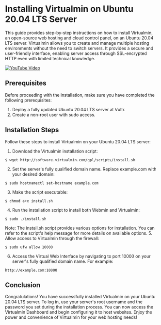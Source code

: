 # Installing Virtualmin on Ubuntu 20.04 LTS Server

This guide provides step-by-step instructions on how to install Virtualmin, an open-source web hosting and cloud control panel, on an Ubuntu 20.04 LTS server. Virtualmin allows you to create and manage multiple hosting environments without the need to switch servers. It provides a secure and user-friendly interface, enabling server access through SSL-encrypted HTTP even with limited technical knowledge.

[![YouTube Video](https://img.youtube.com/vi/G2ZvhXH1SLs/0.jpg)](https://youtu.be/G2ZvhXH1SLs)
## Prerequisites

Before proceeding with the installation, make sure you have completed the following prerequisites:

1. Deploy a fully updated Ubuntu 20.04 LTS server at Vultr.
2. Create a non-root user with sudo access.

## Installation Steps

Follow these steps to install Virtualmin on your Ubuntu 20.04 LTS server:

1. Download the Virtualmin installation script:

```
$ wget http://software.virtualmin.com/gpl/scripts/install.sh

```
2. Set the server's fully qualified domain name. Replace example.com with your desired domain:
```
$ sudo hostnamectl set-hostname example.com
```
3. Make the script executable:
```
$ chmod a+x install.sh
```
4. Run the installation script to install both Webmin and Virtualmin:
```
$ sudo ./install.sh
```
Note: The install.sh script provides various options for installation. You can refer to the script's help message for more details on available options.
5. Allow access to Virtualmin through the firewall:
```
$ sudo ufw allow 10000
```
6. Access the Virtual Web Interface by navigating to port 10000 on your server's fully qualified domain name. For example:
```
http://example.com:10000
```
## Conclusion
Congratulations! You have successfully installed Virtualmin on your Ubuntu 20.04 LTS server. To log in, use your server's root username and the password you set during the installation process. You can now access the Virtualmin Dashboard and begin configuring it to host websites. Enjoy the power and convenience of Virtualmin for your web hosting needs!

